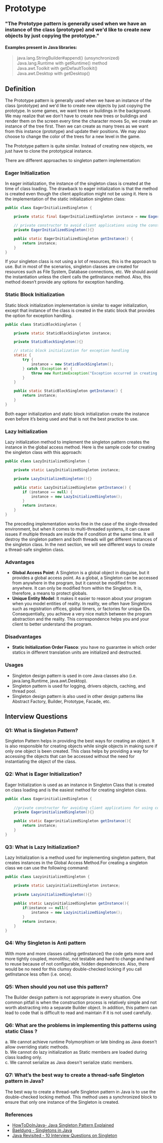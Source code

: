 # Prototype

### "The Prototype pattern is generally used when we have an instance of the class (prototype) and we'd like to create new objects by just copying the prototype."

#### Examples present in Java libraries: 

>java.lang.StringBuilder#append() (unsynchronized)
<br>Java.lang.Runtime with getRuntime() method
<br>Java.awt.Toolkit with getDefaultToolkit()
<br>Java.awt.Desktop with getDesktop()

## Definition

The Prototype pattern is generally used when we have an instance of the class (prototype) and we'd like to create new objects by just copying the prototype.
In some games, we want trees or buildings in the background. We may realize that we don't have to create new trees or buildings and render them on the screen every time the character moves
So, we create an instance of the tree first. Then we can create as many trees as we want from this instance (prototype) and update their positions. We may also choose to change the color of the trees for a new level in the game.

The Prototype pattern is quite similar. Instead of creating new objects, we just have to clone the prototypical instance.

There are different approaches to singleton pattern implementation:

### Eager Initialization
In eager initialization, the instance of the singleton class is created at the time of class loading. The drawback to eager initialization is that the method is created even though the client application might not be using it. Here is the implementation of the static initialization singleton class:
```java
public class EagerInitializedSingleton {

    private static final EagerInitializedSingleton instance = new EagerInitializedSingleton();

    // private constructor to avoid client applications using the constructor
    private EagerInitializedSingleton(){}

    public static EagerInitializedSingleton getInstance() {
        return instance;
    }
}
```
If your singleton class is not using a lot of resources, this is the approach to use. But in most of the scenarios, singleton classes are created for resources such as File System, Database connections, etc. We should avoid the instantiation unless the client calls the getInstance method. Also, this method doesn’t provide any options for exception handling.

### Static Block Initialization
Static block initialization implementation is similar to eager initialization, except that instance of the class is created in the static block that provides the option for exception handling.
```java
public class StaticBlockSingleton {

    private static StaticBlockSingleton instance;

    private StaticBlockSingleton(){}

    // static block initialization for exception handling
    static {
        try {
            instance = new StaticBlockSingleton();
        } catch (Exception e) {
            throw new RuntimeException("Exception occurred in creating singleton instance");
        }
    }

    public static StaticBlockSingleton getInstance() {
        return instance;
    }
}
```
Both eager initialization and static block initialization create the instance even before it’s being used and that is not the best practice to use.

### Lazy Initialization
Lazy initialization method to implement the singleton pattern creates the instance in the global access method. Here is the sample code for creating the singleton class with this approach:
```java
public class LazyInitializedSingleton {

    private static LazyInitializedSingleton instance;

    private LazyInitializedSingleton(){}

    public static LazyInitializedSingleton getInstance() {
        if (instance == null) {
            instance = new LazyInitializedSingleton();
        }
        return instance;
    }
}
```
The preceding implementation works fine in the case of the single-threaded environment, but when it comes to multi-threaded systems, it can cause issues if multiple threads are inside the if condition at the same time. It will destroy the singleton pattern and both threads will get different instances of the singleton class. In the next section, we will see different ways to create a thread-safe singleton class.

### Advantages
- **Global Access Point**: A Singleton is a global object in disguise, but it provides a global access point. As a global, a Singleton can be accessed from anywhere in the program, but it cannot be modified from anywhere. It can only be modified from within the Singleton. It is, therefore, a means to protect globals.
- **Unique Entity Model**: It makes it easier to reason about your program when you model entities of reality. In reality, we often have Singletons such as registration offices, global timers, or factories for unique IDs. Consequentially, you achieve a very nice match between the program abstraction and the reality. This correspondence helps you and your client to better understand the program.

### Disadvantages
- **Static Initialization Order Fiasco**:  you have no guarantee in which order statics in different translation units are initialized and destructed.

### Usages
- Singleton design pattern is used in core Java classes also (i.e. java.lang.Runtime, java.awt.Desktop).
- Singleton pattern is used for logging, drivers objects, caching, and thread pool. 
- Singleton design pattern is also used in other design patterns like Abstract Factory, Builder, Prototype, Facade, etc.

## Interview Questions

### Q1: What is Singleton Pattern?

Singleton Pattern helps in providing the best ways for creating an object. It is also responsible for creating objects while single objects in making sure if only one object is been created. This class helps by providing a way for accessing the objects that can be accessed without the need for instantiating the object of the class.

### Q2: What is Eager Initialization?

Eager Initialization is used as an instance in Singleton Class that is created on class loading and is the easiest method for creating singleton class.
```java 
public class EagerinitializedSingleton {
   
    //private constructor for avoiding client applications for using constructor
    private EagerinitializedSingleton(){}

    public static EagerinitializedSingleton getInstance(){
        return instance;
    }
}
```

### Q3: What is Lazy Initialization?

Lazy Initialization is a method used for implementing singleton pattern, that creates instances in the Global Access Method.For creating a singleton class we can use the following command:
```java 
public class LazyinitializedSingleton {

    private static LazyinitializedSingleton instance;
   
    private LazyinitializedSingleton(){}
   
    public static LazyinitializedSingleton getInstance(){
        if(instance == null){
            instance = new LazyinitializedSingleton();
        }
        return instance;
    }
}
```

### Q4: Why Singleton is Anti pattern

With more and more classes calling getInstance() the code gets more and more tightly coupled, monolithic, not testable and hard to change and hard to reuse because of not configurable, hidden dependencies. Also, there would be no need for this clumsy double-checked locking if you call getInstance less often (i.e. once).

### Q5: When should you not use this pattern?

The Builder design pattern is not appropriate in every situation. One common pitfall is when the construction process is relatively simple and not worth abstracting into a separate Builder object. In addition, this pattern can lead to code that is difficult to read and maintain if it is not used carefully.

### Q6: What are the problems in implementing this patterns using static Class ?

a. We cannot achieve runtime Polymorphism or late binding as Java doesn't allow overriding static methods.
<br>b. We cannot do lazy initialization as Static members are loaded during class loading only.
<br>c. We cannot serialize as Java doesn't serialize static members.

### Q7: What’s the best way to create a thread-safe Singleton pattern in Java?

The best way to create a thread-safe Singleton pattern in Java is to use the double-checked locking method. This method uses a synchronized block to ensure that only one instance of the Singleton is created.

### References

- [HowToDoInJava- Java Singleton Pattern Explained](https://howtodoinjava.com/design-patterns/creational/singleton-design-pattern-in-java/)
- [Baeldung - Singletons in Java](https://www.baeldung.com/java-singleton)
- [Java Revisited - 10 Interview Questions on Singleton](https://javarevisited.blogspot.com/2011/03/10-interview-questions-on-singleton.html#axzz7nGmsZOxX)
